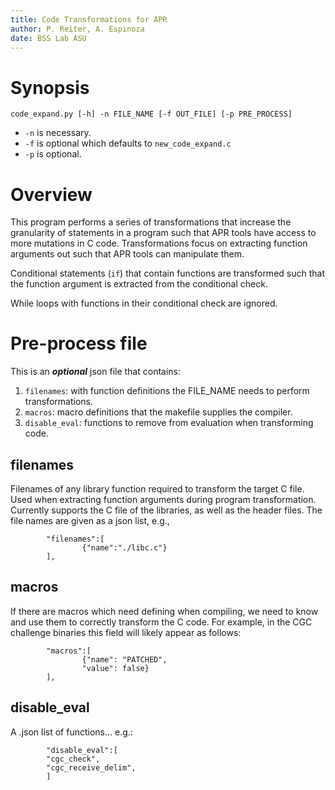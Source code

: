 ```yaml
---
title: Code Transformations for APR 
author: P. Reiter, A. Espinoza 
date: BSS Lab ASU
---
```


# Synopsis

`code_expand.py [-h] -n FILE_NAME [-f OUT_FILE] [-p PRE_PROCESS]`

- `-n` is necessary.
- `-f` is optional which defaults to `new_code_expand.c`
- `-p` is optional.


# Overview

This program performs a series of transformations that increase the granularity
of statements in a program such that APR tools have access to more mutations in
C code.  Transformations focus on extracting function arguments out such that
APR tools can manipulate them.  

Conditional statements (`if`) that contain functions are transformed such that the
function argument is extracted from the conditional check.

While loops with functions in their conditional check are ignored.

# Pre-process file
This is an ***optional*** json file that contains:

1. `filenames`: with function definitions the FILE_NAME needs to perform transformations.
2. `macros`: macro definitions that the makefile supplies the compiler.
3. `disable_eval`: functions to remove from evaluation when transforming code.

## filenames
Filenames of any library function required to transform the target C file. Used
when extracting function arguments during program transformation. Currently supports
the C file of the libraries, as well as the header files. The file names are given
as a json list, e.g.,

~~~
        "filenames":[
                {"name":"./libc.c"}
        ],
~~~

## macros
If there are macros which need defining when compiling, we need to know and use
them to correctly transform the C code. For example, in the CGC challenge binaries this field will
likely appear as follows:

~~~
        "macros":[
                {"name": "PATCHED",
                "value": false}
        ],
~~~

## disable_eval
A .json list of functions... e.g.:

~~~
        "disable_eval":[
        "cgc_check",
        "cgc_receive_delim",
        ]
~~~
